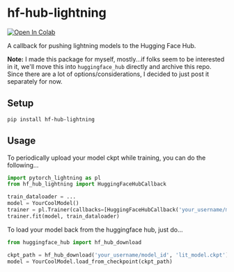 # hf-hub-lightning

<a href="https://colab.research.google.com/github/nateraw/hf-hub-lightning/blob/main/examples/hf_hub_lightning_demo.ipynb" target="_parent"><img src="https://colab.research.google.com/assets/colab-badge.svg" alt="Open In Colab"/></a>

A callback for pushing lightning models to the Hugging Face Hub.

**Note:** I made this package for myself, mostly...if folks seem to be interested in it, we'll move this into `huggingface_hub` directly and archive this repo. Since there are a lot of options/considerations, I decided to just post it separately for now. 

## Setup

```
pip install hf-hub-lightning
```

## Usage

To periodically upload your model ckpt while training, you can do the following...

```python
import pytorch_lightning as pl
from hf_hub_lightning import HuggingFaceHubCallback

train_dataloader = ...
model = YourCoolModel()
trainer = pl.Trainer(callbacks=[HuggingFaceHubCallback('your_username/model_id')])
trainer.fit(model, train_dataloader)
```

To load your model back from the huggingface hub, just do...

```python
from huggingface_hub import hf_hub_download

ckpt_path = hf_hub_download('your_username/model_id', 'lit_model.ckpt')
model = YourCoolModel.load_from_checkpoint(ckpt_path)
```
